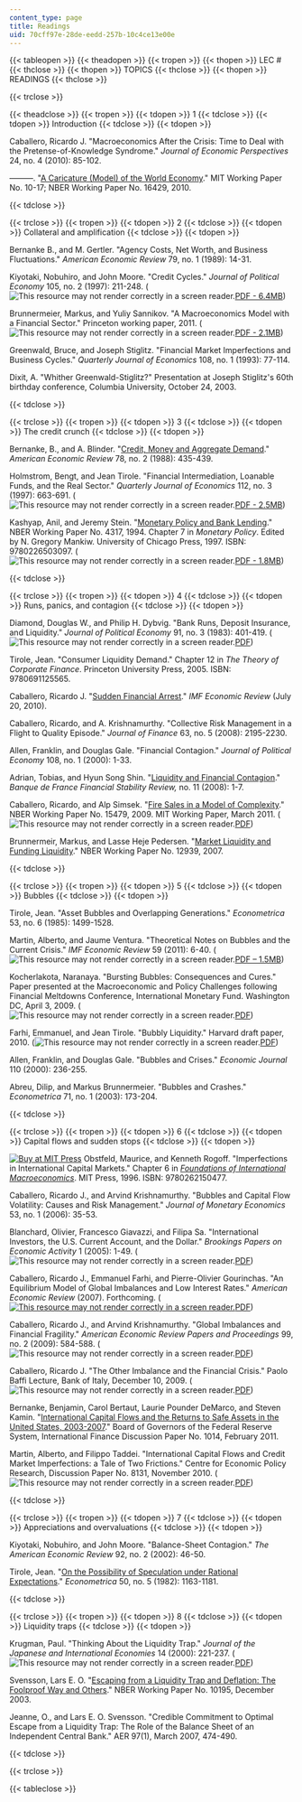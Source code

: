```yaml
---
content_type: page
title: Readings
uid: 70cff97e-28de-eedd-257b-10c4ce13e00e
---
```


{{< tableopen >}}
{{< theadopen >}}
{{< tropen >}}
{{< thopen >}}
LEC #
{{< thclose >}}
{{< thopen >}}
TOPICS
{{< thclose >}}
{{< thopen >}}
READINGS
{{< thclose >}}

{{< trclose >}}

{{< theadclose >}}
{{< tropen >}}
{{< tdopen >}}
1
{{< tdclose >}}
{{< tdopen >}}
Introduction
{{< tdclose >}}
{{< tdopen >}}


Caballero, Ricardo J. "Macroeconomics After the Crisis: Time to Deal with the Pretense-of-Knowledge Syndrome." _Journal of Economic Perspectives_ 24, no. 4 (2010): 85-102.

———. "[A Caricature (Model) of the World Economy](http://papers.ssrn.com/sol3/papers.cfm?abstract_id=1724897)." MIT Working Paper No. 10-17; NBER Working Paper No. 16429, 2010.


{{< tdclose >}}

{{< trclose >}}
{{< tropen >}}
{{< tdopen >}}
2
{{< tdclose >}}
{{< tdopen >}}
Collateral and amplification
{{< tdclose >}}
{{< tdopen >}}


Bernanke B., and M. Gertler. "Agency Costs, Net Worth, and Business Fluctuations." _American Economic Review_ 79, no. 1 (1989): 14-31.

Kiyotaki, Nobuhiro, and John Moore. "Credit Cycles." _Journal of Political Economy_ 105, no. 2 (1997): 211-248. (![This resource may not render correctly in a screen reader.](/images/inacessible.gif)[PDF - 6.4MB](http://farfe.org/Paper_KiyotakiMoore_jpe97.pdf))

Brunnermeier, Markus, and Yuliy Sannikov. "A Macroeconomics Model with a Financial Sector." Princeton working paper, 2011. (![This resource may not render correctly in a screen reader.](/images/inacessible.gif)[PDF - 2.1MB](http://www.princeton.edu/~markus/research/papers/macro_finance.pdf))

Greenwald, Bruce, and Joseph Stiglitz. "Financial Market Imperfections and Business Cycles." _Quarterly Journal of Economics_ 108, no. 1 (1993): 77-114.

Dixit, A. "Whither Greenwald-Stiglitz?" Presentation at Joseph Stiglitz's 60th birthday conference, Columbia University, October 24, 2003.


{{< tdclose >}}

{{< trclose >}}
{{< tropen >}}
{{< tdopen >}}
3
{{< tdclose >}}
{{< tdopen >}}
The credit crunch
{{< tdclose >}}
{{< tdopen >}}


Bernanke, B., and A. Blinder. "[Credit, Money and Aggregate Demand](http://www.nber.org/papers/w2534)." _American Economic Review_ 78, no. 2 (1988): 435-439.

Holmstrom, Bengt, and Jean Tirole. "Financial Intermediation, Loanable Funds, and the Real Sector." _Quarterly Journal of Economics_ 112, no. 3 (1997): 663-691. (![This resource may not render correctly in a screen reader.](/images/inacessible.gif)[PDF - 2.5MB](http://www.utdallas.edu/~nina.baranchuk/Fin7310/papers/HolmstromTirole1997.pdf))

Kashyap, Anil, and Jeremy Stein. "[Monetary Policy and Bank Lending](http://www.nber.org/papers/w4317)." NBER Working Paper No. 4317, 1994. Chapter 7 in _Monetary Policy_. Edited by N. Gregory Mankiw. University of Chicago Press, 1997. ISBN: 9780226503097. (![This resource may not render correctly in a screen reader.](/images/inacessible.gif)[PDF - 1.8MB](http://www.mit.edu/~jcstein/Monetary.pdf))


{{< tdclose >}}

{{< trclose >}}
{{< tropen >}}
{{< tdopen >}}
4
{{< tdclose >}}
{{< tdopen >}}
Runs, panics, and contagion
{{< tdclose >}}
{{< tdopen >}}


Diamond, Douglas W., and Philip H. Dybvig. "Bank Runs, Deposit Insurance, and Liquidity." _Journal of Political Economy_ 91, no. 3 (1983): 401-419. (![This resource may not render correctly in a screen reader.](/images/inacessible.gif)[PDF](http://www.minneapolisfed.org/research/QR/QR2412.pdf))

Tirole, Jean. "Consumer Liquidity Demand." Chapter 12 in _The Theory of Corporate Finance_. Princeton University Press, 2005. ISBN: 9780691125565.

Caballero, Ricardo J. "[Sudden Financial Arrest](http://dspace.mit.edu/handle/1721.1/64707)." _IMF Economic Review_ (July 20, 2010).

Caballero, Ricardo, and A. Krishnamurthy. "Collective Risk Management in a Flight to Quality Episode." _Journal of Finance_ 63, no. 5 (2008): 2195-2230.

Allen, Franklin, and Douglas Gale. "Financial Contagion." _Journal of Political Economy_ 108, no. 1 (2000): 1-33.

Adrian, Tobias, and Hyun Song Shin. "[Liquidity and Financial Contagion](https://www.researchgate.net/publication/227369855_Liquidity_and_Financial_Contagion)." _Banque de France Financial Stability Review,_ no. 11 (2008): 1-7.

Caballero, Ricardo, and Alp Simsek. "[Fire Sales in a Model of Complexity](http://www.nber.org/papers/w15479)." NBER Working Paper No. 15479, 2009. MIT Working Paper, March 2011. (![This resource may not render correctly in a screen reader.](/images/inacessible.gif)[PDF](http://www.federalreserve.gov/events/conferences/irfmp2010/papers/4736.pdf))

Brunnermeir, Markus, and Lasse Heje Pedersen. "[Market Liquidity and Funding Liquidity](http://www.nber.org/papers/w12939)." NBER Working Paper No. 12939, 2007.


{{< tdclose >}}

{{< trclose >}}
{{< tropen >}}
{{< tdopen >}}
5
{{< tdclose >}}
{{< tdopen >}}
Bubbles
{{< tdclose >}}
{{< tdopen >}}


Tirole, Jean. "Asset Bubbles and Overlapping Generations." _Econometrica_ 53, no. 6 (1985): 1499-1528.

Martin, Alberto, and Jaume Ventura. "Theoretical Notes on Bubbles and the Current Crisis." _IMF Economic Review_ 59 (2011): 6-40. (![This resource may not render correctly in a screen reader.](/images/inacessible.gif)[PDF – 1.5MB](https://www.ecb.europa.eu/pub/pdf/scpwps/ecbwp1348.pdf?00af1bc1219da6c08e2cdbc1979712cc))

Kocherlakota, Naranaya. "Bursting Bubbles: Consequences and Cures." Paper presented at the Macroeconomic and Policy Challenges following Financial Meltdowns Conference, International Monetary Fund. Washington DC, April 3, 2009. (![This resource may not render correctly in a screen reader.](/images/inacessible.gif)[PDF](http://www.imf.org/external/np/seminars/eng/2009/macro/pdf/nk.pdf))

Farhi, Emmanuel, and Jean Tirole. "Bubbly Liquidity." Harvard draft paper, 2010. (![This resource may not render correctly in a screen reader.](/images/inacessible.gif)[PDF](https://scholar.harvard.edu/files/farhi/files/bubbly_liquidity.pdf))

Allen, Franklin, and Douglas Gale. "Bubbles and Crises." _Economic Journal_ 110 (2000): 236-255.

Abreu, Dilip, and Markus Brunnermeier. "Bubbles and Crashes." _Econometrica_ 71, no. 1 (2003): 173-204.


{{< tdclose >}}

{{< trclose >}}
{{< tropen >}}
{{< tdopen >}}
6
{{< tdclose >}}
{{< tdopen >}}
Capital flows and sudden stops
{{< tdclose >}}
{{< tdopen >}}


[![Buy at MIT Press](/images/mp_logo.gif)](https://mitpress.mit.edu/9780262150477) Obstfeld, Maurice, and Kenneth Rogoff. "Imperfections in International Capital Markets." Chapter 6 in [_Foundations of International Macroeconomics_](https://mitpress.mit.edu/9780262150477). MIT Press, 1996. ISBN: 9780262150477.

Caballero, Ricardo J., and Arvind Krishnamurthy. "Bubbles and Capital Flow Volatility: Causes and Risk Management." _Journal of Monetary Economics_ 53, no. 1 (2006): 35-53.

Blanchard, Olivier, Francesco Giavazzi, and Filipa Sa. "International Investors, the U.S. Current Account, and the Dollar." _Brookings Papers on Economic Activity_ 1 (2005): 1-49. (![This resource may not render correctly in a screen reader.](/images/inacessible.gif)[PDF](https://www.brookings.edu/wp-content/uploads/2005/01/2005a_bpea_blanchard.pdf))

Caballero, Ricardo J., Emmanuel Farhi, and Pierre-Olivier Gourinchas. "An Equilibrium Model of Global Imbalances and Low Interest Rates." _American Economic Review_ (2007). Forthcoming. ([![This resource may not render correctly in a screen reader.](/images/inacessible.gif)PDF](https://economics.mit.edu/files/2733))

Caballero, Ricardo J., and Arvind Krishnamurthy. "Global Imbalances and Financial Fragility." _American Economic Review Papers and Proceedings_ 99, no. 2 (2009): 584-588. (![This resource may not render correctly in a screen reader.](/images/inacessible.gif)[PDF](https://economics.mit.edu/files/12601))

Caballero, Ricardo J. "The Other Imbalance and the Financial Crisis." Paolo Baffi Lecture, Bank of Italy, December 10, 2009. (![This resource may not render correctly in a screen reader.](/images/inacessible.gif)[PDF](http://econ-www.mit.edu/files/4918))

Bernanke, Benjamin, Carol Bertaut, Laurie Pounder DeMarco, and Steven Kamin. "[International Capital Flows and the Returns to Safe Assets in the United States, 2003-2007](http://www.federalreserve.gov/pubs/ifdp/2011/1014/ifdp1014.htm)." Board of Governors of the Federal Reserve System, International Finance Discussion Paper No. 1014, February 2011.

Martin, Alberto, and Filippo Taddei. "International Capital Flows and Credit Market Imperfections: a Tale of Two Frictions." Centre for Economic Policy Research, Discussion Paper No. 8131, November 2010. (![This resource may not render correctly in a screen reader.](/images/inacessible.gif)[PDF](http://www.econ.upf.edu/~martin/2frictions.pdf))


{{< tdclose >}}

{{< trclose >}}
{{< tropen >}}
{{< tdopen >}}
7
{{< tdclose >}}
{{< tdopen >}}
Appreciations and overvaluations
{{< tdclose >}}
{{< tdopen >}}


Kiyotaki, Nobuhiro, and John Moore. "Balance-Sheet Contagion." _The American Economic Review_ 92, no. 2 (2002): 46-50.

Tirole, Jean. "[On the Possibility of Speculation under Rational Expectations](http://econpapers.repec.org/article/ecmemetrp/v_3a50_3ay_3a1982_3ai_3a5_3ap_3a1163-81.htm)." _Econometrica_ 50, no. 5 (1982): 1163-1181.


{{< tdclose >}}

{{< trclose >}}
{{< tropen >}}
{{< tdopen >}}
8
{{< tdclose >}}
{{< tdopen >}}
Liquidity traps
{{< tdclose >}}
{{< tdopen >}}


Krugman, Paul. "Thinking About the Liquidity Trap." _Journal of the Japanese and International Economies_ 14 (2000): 221-237. (![This resource may not render correctly in a screen reader.](/images/inacessible.gif)[PDF](http://web.pdx.edu/~ito/krugman2000.pdf))

Svensson, Lars E. O. "[Escaping from a Liquidity Trap and Deflation: The Foolproof Way and Others](http://www.nber.org/papers/w10195)." NBER Working Paper No. 10195, December 2003.

Jeanne, O., and Lars E. O. Svensson. "Credible Commitment to Optimal Escape from a Liquidity Trap: The Role of the Balance Sheet of an Independent Central Bank." AER 97(1), March 2007, 474-490.


{{< tdclose >}}

{{< trclose >}}

{{< tableclose >}}
